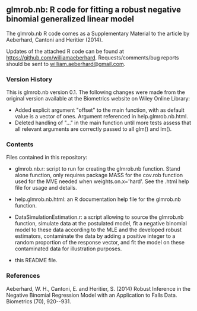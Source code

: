 glmrob.nb: R code for fitting a robust negative binomial generalized linear model
---------------------------------------------------------------------------------

The glmrob.nb R code comes as a Supplementary Material to the article by Aeberhard, Cantoni and Heritier (2014).

Updates of the attached R code can be found at https://github.com/williamaeberhard. Requests/comments/bug reports should be sent to william.aeberhard@gmail.com.

### Version History

This is glmrob.nb version 0.1. The following changes were made from the original version available at the Biometrics website on Wiley Online Library:

* Added explicit argument "offset" to the main function, with as default value is a vector of ones. Argument referenced in help.glmrob.nb.html.
* Deleted handling of "..." in the main function until more tests assess that all relevant arguments are correctly passed to all glm() and lm().

### Contents

Files contained in this repository:

* glmrob.nb.r: script to run for creating the glmrob.nb function. Stand alone function, only requires package MASS for the cov.rob function used for the MVE needed when weights.on.x='hard'. See the .html help file for usage and details.

* help.glmrob.nb.html: an R documentation help file for the glmrob.nb function.

* DataSimulationEstimation.r: a script allowing to source the glmrob.nb function, simulate data at the postulated model, fit a negative binomial model to these data according to the MLE and the developed robust estimators, contaminate the data by adding a positive integer to a random proportion of the response vector, and fit the model on these contaminated data for illustration purposes.

* this README file.

### References

Aeberhard, W. H., Cantoni, E. and Heritier, S. (2014) Robust Inference in the Negative Binomial Regression Model with an Application to Falls Data. Biometrics (70), 920--931.

